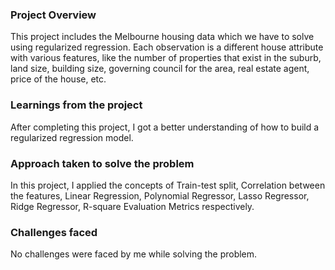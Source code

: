 ### Project Overview

 This project includes the Melbourne housing data which we have to solve using regularized regression. Each observation is a different house attribute with various features, like the number of properties that exist in the suburb, land size, building size, governing council for the area, real estate agent, price of the house, etc.


### Learnings from the project

 After completing this project, I got a better understanding of how to build a regularized regression model.


### Approach taken to solve the problem

  In this project, I applied the concepts of Train-test split, Correlation between the features, Linear Regression, Polynomial Regressor, Lasso Regressor, Ridge Regressor, R-square Evaluation Metrics respectively.


### Challenges faced

 No challenges were faced by me while solving the problem.


